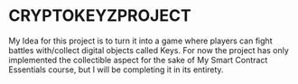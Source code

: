 # CRYPTOKEYZPROJECT

My Idea for this project is to turn it into a game where players can fight battles with/collect digital objects called Keys.
For now the project has only implemented the collectible aspect for the sake of My Smart Contract Essentials course, but I will be completing it in its entirety. 
